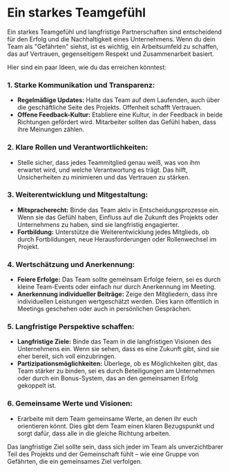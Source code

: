 # Ein starkes Teamgefühl
Ein starkes Teamgefühl und langfristige Partnerschaften sind entscheidend für den Erfolg und die Nachhaltigkeit eines Unternehmens. Wenn du dein Team als "Gefährten" siehst, ist es wichtig, ein Arbeitsumfeld zu schaffen, das auf Vertrauen, gegenseitigem Respekt und Zusammenarbeit basiert.

Hier sind ein paar Ideen, wie du das erreichen könntest:

### 1. **Starke Kommunikation und Transparenz:**
   - **Regelmäßige Updates:** Halte das Team auf dem Laufenden, auch über die geschäftliche Seite des Projekts. Offenheit schafft Vertrauen.
   - **Offene Feedback-Kultur:** Etabliere eine Kultur, in der Feedback in beide Richtungen gefördert wird. Mitarbeiter sollten das Gefühl haben, dass ihre Meinungen zählen.

### 2. **Klare Rollen und Verantwortlichkeiten:**
   - Stelle sicher, dass jedes Teammitglied genau weiß, was von ihm erwartet wird, und welche Verantwortung es trägt. Das hilft, Unsicherheiten zu minimieren und das Vertrauen zu stärken.

### 3. **Weiterentwicklung und Mitgestaltung:**
   - **Mitspracherecht:** Binde das Team aktiv in Entscheidungsprozesse ein. Wenn sie das Gefühl haben, Einfluss auf die Zukunft des Projekts oder Unternehmens zu haben, sind sie langfristig engagierter.
   - **Fortbildung:** Unterstütze die Weiterentwicklung jedes Mitglieds, ob durch Fortbildungen, neue Herausforderungen oder Rollenwechsel im Projekt.

### 4. **Wertschätzung und Anerkennung:**
   - **Feiere Erfolge:** Das Team sollte gemeinsam Erfolge feiern, sei es durch kleine Team-Events oder einfach nur durch Anerkennung im Meeting.
   - **Anerkennung individueller Beiträge:** Zeige den Mitgliedern, dass ihre individuellen Leistungen wertgeschätzt werden. Dies kann öffentlich in Meetings geschehen oder auch in persönlichen Gesprächen.

### 5. **Langfristige Perspektive schaffen:**
   - **Langfristige Ziele:** Binde das Team in die langfristigen Visionen des Unternehmens ein. Wenn sie sehen, dass es eine Zukunft gibt, sind sie eher bereit, sich voll einzubringen.
   - **Partizipationsmöglichkeiten:** Überlege, ob es Möglichkeiten gibt, das Team stärker zu binden, sei es durch Beteiligungen am Unternehmen oder durch ein Bonus-System, das an den gemeinsamen Erfolg gekoppelt ist.

### 6. **Gemeinsame Werte und Visionen:**
   - Erarbeite mit dem Team gemeinsame Werte, an denen ihr euch orientieren könnt. Dies gibt dem Team einen klaren Bezugspunkt und sorgt dafür, dass alle in die gleiche Richtung arbeiten.

Das langfristige Ziel sollte sein, dass sich jeder im Team als unverzichtbarer Teil des Projekts und der Gemeinschaft fühlt – wie eine Gruppe von Gefährten, die ein gemeinsames Ziel verfolgen.
